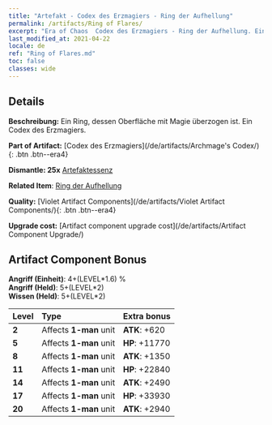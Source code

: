 ```yaml
---
title: "Artefakt - Codex des Erzmagiers - Ring der Aufhellung"
permalink: /artifacts/Ring of Flares/
excerpt: "Era of Chaos  Codex des Erzmagiers - Ring der Aufhellung. Ein Ring, dessen Oberfläche mit Magie überzogen ist. Ein Codex des Erzmagiers."
last_modified_at: 2021-04-22
locale: de
ref: "Ring of Flares.md"
toc: false
classes: wide
---
```




## Details

 **Beschreibung:** Ein Ring, dessen Oberfläche mit Magie überzogen ist. Ein Codex des Erzmagiers.

 **Part of Artifact:** [Codex des Erzmagiers](/de/artifacts/Archmage's Codex/){: .btn .btn--era4}

 **Dismantle: 25x** [Artefaktessenz](/ItemsDE/con_905/)

 **Related Item**: [Ring der Aufhellung](/ItemsDE/art_138/)

 **Quality:** [Violet Artifact Components](/de/artifacts/Violet Artifact Components/){: .btn .btn--era4}

 **Upgrade cost:** [Artifact component upgrade cost](/de/artifacts/Artifact Component Upgrade/)

## Artifact Component Bonus

  **Angriff (Einheit)**: 4+(LEVEL\*1.6) %<br/>**Angriff (Held)**: 5+(LEVEL\*2)<br/>**Wissen (Held)**: 5+(LEVEL\*2)

  |  Level  | Type |    Extra bonus  | 
  |:--------|:-----|:----------------| 
  | **2** | Affects **1-man** unit | **ATK**: +620 | 
  | **5** | Affects **1-man** unit | **HP**: +11770 | 
  | **8** | Affects **1-man** unit | **ATK**: +1350 | 
  | **11** | Affects **1-man** unit | **HP**: +22840 | 
  | **14** | Affects **1-man** unit | **ATK**: +2490 | 
  | **17** | Affects **1-man** unit | **HP**: +33930 | 
  | **20** | Affects **1-man** unit | **ATK**: +2940 | 
